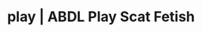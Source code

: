 ---
categories:
- Sapphic Desires
- Scat Fetish
- Gothic Erotica
- Interactive NSFW
- Immersive Erotica
image: /assets/images/1747714096374.webp
layout: post
schema:
  description: Premium adult content featuring Scat Fetish, ABDL Play. High-quality
    artwork with sensual themes.
  keywords:
  - Real Couples
  - ABDL Play
  - Gothic Erotica
  - Digital Dominance
  - AI Erotica
  - Scat Fetish
  name: 1747714096374 | Scat Fetish ABDL Play
  type: VisualArtwork
seo:
  description: Featured content with high-quality ABDL Play, Scat Fetish. HD images
    available.
  keywords: ABDL Play, Scat Fetish
  og_image: /assets/images/1747714096374.webp
  schema_type: VisualArtwork
tags:
- '#play'
- Scat Fetish
- ABDL Play
title: play | ABDL Play Scat Fetish
---